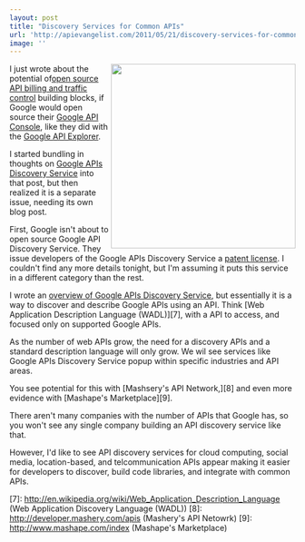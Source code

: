 ```yaml
---
layout: post
title: "Discovery Services for Common APIs"
url: 'http://apievangelist.com/2011/05/21/discovery-services-for-common-apis/'
image: ''
---
```


<img class="c1" src="http://kinlane-productions.s3.amazonaws.com/google/Google-APIs-Discovery-Service.png" alt="" width="325" align="right" />I just wrote about the potential of[open source API billing and traffic control][1] building blocks, if Google would open source their [Google API Console][2], like they did with the [Google API Explorer][3].

I started bundling in thoughts on [Google APIs Discovery Service][4] into that post, but then realized it is a separate issue, needing its own blog post.

First, Google isn't about to open source Google API Discovery Service. They issue developers of the Google APIs Discovery Service a [patent license][5]. I couldn't find any more details tonight, but I'm assuming it puts this service in a different category than the rest.

I wrote an [overview of Google APIs Discovery Service][6], but essentially it is a way to discover and describe Google APIs using an API. Think [Web Application Description Language (WADL)][7], with a API to access, and focused only on supported Google APIs.

As the number of web APIs grow, the need for a discovery APIs and a standard description language will only grow. We wil see services like Google APIs Discovery Service popup within specific industries and API areas.

You see potential for this with [Mashsery's API Network,][8] and even more evidence with [Mashape's Marketplace][9].

There aren't many companies with the number of APIs that Google has, so you won't see any single company building an API discovery service like that.

However, I'd like to see API discovery services for cloud computing, social media, location-based, and telcommunication APIs appear making it easier for developers to discover, build code libraries, and integrate with common APIs.

   [1]: http://blog.apievangelist.com/2011/05/21/open-source-api-billing-and-traffic-control/ (open source billing and traffic control)
   [2]: http://blog.apievangelist.com/2011/05/21/google-apis-console/ (API Console)
   [3]: http://blog.apievangelist.com/2011/05/21/google-apis-explorer/ (Google API Explorer)
   [4]: http://code.google.com/apis/discovery/index.html (Google APIs Discovery Service)
   [5]: http://code.google.com/apis/discovery/patent-license.html (patent license)
   [6]: http://blog.apievangelist.com/2011/05/21/google-apis-discovery-service/ (overview of the Google APIs Discovery Service)
   [7]: http://en.wikipedia.org/wiki/Web_Application_Description_Language (Web Application Discovery Language (WADL))
   [8]: http://developer.mashery.com/apis (Mashery's API Netowrk)
   [9]: http://www.mashape.com/index (Mashape's Marketplace)
